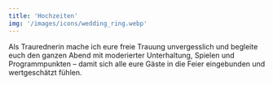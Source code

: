 ```yaml
---
title: 'Hochzeiten'
img: '/images/icons/wedding_ring.webp' 
---
```

Als Traurednerin mache ich eure freie Trauung unvergesslich und begleite euch den ganzen Abend mit moderierter Unterhaltung, Spielen und Programmpunkten – damit sich alle eure Gäste in die Feier eingebunden und wertgeschätzt fühlen.
